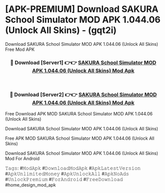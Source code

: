 # [APK-PREMIUM] Download SAKURA School Simulator MOD APK 1.044.06 (Unlock All Skins) - (gqt2i)
Download SAKURA School Simulator MOD APK 1.044.06 (Unlock All Skins) Free Mod APK

<div align="center">
<h3>🔴 Download [Server1] 👉👉 <a href="https://apk-comot.site?title=SAKURA_School_Simulator_MOD_APK_1.044.06_(Unlock_All_Skins)">SAKURA School Simulator MOD APK 1.044.06 (Unlock All Skins) Mod Apk</a></h3><br>

<h3>🔴 Download [Server2] 👉👉 <a href="https://apk-comot.site?title=SAKURA_School_Simulator_MOD_APK_1.044.06_(Unlock_All_Skins)">SAKURA School Simulator MOD APK 1.044.06 (Unlock All Skins) Mod Apk</a></h3>
</div>


Free Download APK MOD SAKURA School Simulator MOD APK 1.044.06 (Unlock All Skins)

Download SAKURA School Simulator MOD APK 1.044.06 (Unlock All Skins) 

Free APK MOD SAKURA School Simulator MOD APK 1.044.06 (Unlock All Skins) 

Download SAKURA School Simulator MOD APK 1.044.06 (Unlock All Skins) Mod For Android

𝚃𝚊𝚐𝚜: #𝙼𝚘𝚍𝙰𝚙𝚔 #𝙳𝚘𝚠𝚗𝚕𝚘𝚊𝚍𝙼𝚘𝚍𝙰𝚙𝚔 #𝙰𝚙𝚔𝙻𝚊𝚝𝚎𝚜𝚝𝚅𝚎𝚛𝚜𝚒𝚘𝚗 #𝙰𝚙𝚔𝚄𝚗𝚕𝚒𝚖𝚒𝚝𝚎𝚍𝙼𝚘𝚗𝚎𝚢 #𝙰𝚙𝚔𝚄𝚗𝚕𝚘𝚌𝚔𝙰𝚕𝚕 #𝙰𝚙𝚔𝙽𝚘𝙰𝚍𝚜 #𝚄𝚗𝚕𝚘𝚌𝚔𝙿𝚛𝚎𝚖𝚒𝚞𝚖 #𝙵𝚘𝚛𝙰𝚗𝚍𝚛𝚘𝚒𝚍 #𝙵𝚛𝚎𝚎𝙳𝚘𝚠𝚗𝚕𝚘𝚊𝚍 #home_design_mod_apk